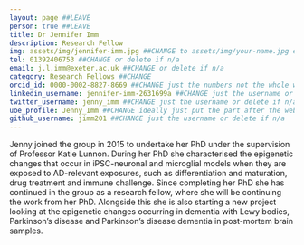 ```yaml
---
layout: page ##LEAVE
person: true ##LEAVE
title: Dr Jennifer Imm
description: Research Fellow
img: assets/img/jennifer-imm.jpg ##CHANGE to assets/img/your-name.jpg e.g. assets/img/jessica-shields.jpg
tel: 01392406753 ##CHANGE or delete if n/a
email: j.l.imm@exeter.ac.uk ##CHANGE or delete if n/a
category: Research Fellows ##CHANGE
orcid_id: 0000-0002-8827-8669 ##CHANGE just the numbers not the whole web address!!
linkedin_username: jennifer-imm-2631699a ##CHANGE just the username or delete if n/a
twitter_username: jenny_imm ##CHANGE just the username or delete if n/a
uoe_profile: Jenny_Imm ##CHANGE ideally just put the part after the web_id= sign in the web address i.e. for https://medicine.exeter.ac.uk/people/profile/index.php?web_id=Alice_Franklin just put Alice_Franklin 
github_username: jimm201 ##CHANGE just the username or delete if n/a
---
```


<!-- DESCRIPTION - PLEASE EDIT THE BELOW -->
Jenny joined the group in 2015 to undertake her PhD under the supervision of Professor Katie Lunnon. During her PhD she characterised the epigenetic changes that occur in iPSC-neuronal and microglial models when they are exposed to AD-relevant exposures, such as differentiation and maturation, drug treatment and immune challenge. Since completing her PhD she has continued in the group as a research fellow, where she will be continuing the work from her PhD. Alongside this she is also starting a new project looking at the epigenetic changes occurring in dementia with Lewy bodies, Parkinson’s disease and Parkinson’s disease dementia in post-mortem brain samples.


<!-- if you are unsure how to complete this, look here (https://github.com/aspides-js/aspides-js.github.io/blob/master/_people/nicholas-clifton.md?plain=1) for an example or you can slack jessica
